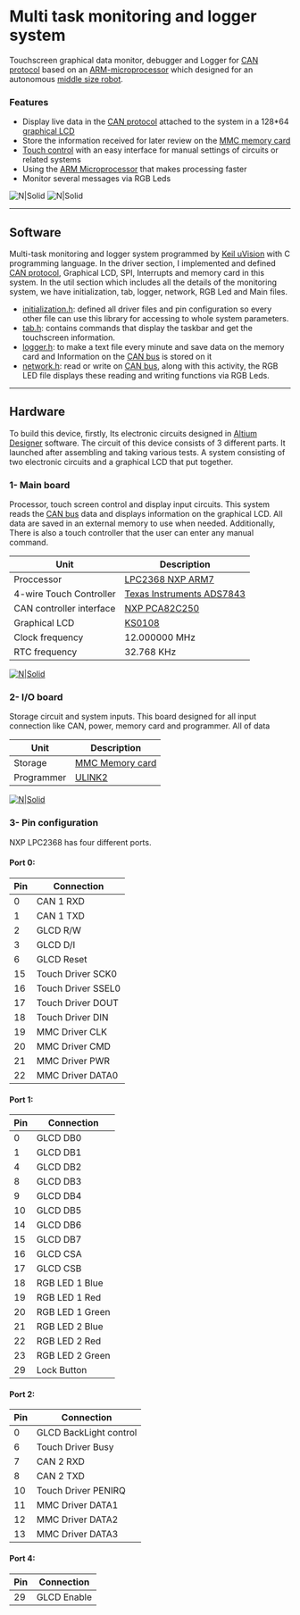 # Multi task monitoring and logger system
Touchscreen graphical data monitor, debugger and Logger for [CAN protocol][can] based on an [ARM-microprocessor][arm] which designed for an autonomous [middle size robot][middle].

### Features
- Display live data in the [CAN protocol][can] attached to the system in a 128*64  [graphical LCD][ks0108]
- Store the information received for later review on the [MMC memory card][mmc]
- [Touch control][ads7843] with an easy interface for manual settings of circuits or related systems
- Using the [ARM Microprocessor][arm] that makes processing faster
- Monitor several messages via RGB Leds

![N|Solid](http://erfanjn.com/downloads/Multi-Task-Monitoring-and-Logger-System-Data-LQ.jpg)
![N|Solid](http://erfanjn.com/downloads/Multi-Task-Monitoring-and-Logger-System-Board-LQ.jpg)
 
 ---------
 
## Software
Multi-task monitoring and logger system programmed by [Keil uVision][keil] with C programming language. In the driver section, I implemented and defined [CAN protocol][can], Graphical LCD, SPI, Interrupts and memory card in this system. In the util section which includes all the details of the monitoring system, we have initialization, tab, logger, network, RGB Led and Main files.

- [initialization.h][initialization]: defined all driver files and pin configuration so every other file can use this library for accessing to whole system parameters.
- [tab.h][tab]: contains commands that display the taskbar and get the touchscreen information.
- [logger.h][logger]: to make a text file every minute and save data on the memory card and Information on the [CAN bus][can] is stored on it
- [network.h][network]: read or write on [CAN bus][can], along with this activity, the RGB LED file displays these reading and writing functions via RGB Leds.

---------

## Hardware
To build this device, firstly, Its electronic circuits designed in [Altium Designer][altium] software. The circuit of this device consists of 3 different parts. It launched after assembling and taking various tests. A system consisting of two electronic circuits and a graphical LCD that put together.

### 1-  Main board
Processor, touch screen control and display input circuits. This system reads the [CAN bus][can] data and displays information on the graphical LCD. All data are saved in an external memory to use when needed. Additionally, There is also a touch controller that the user can enter any manual command.

| Unit | Description |
| ------ | ------ |
| Proccessor | [LPC2368 NXP ARM7][lpc2368] |
| 4-wire Touch Controller | [Texas Instruments ADS7843 ][ads7843] |
| CAN controller interface|[NXP PCA82C250][PCA82C250]|
| Graphical LCD|[KS0108][ks0108]|
| Clock frequency|12.000000 MHz|
| RTC frequency|32.768 KHz|

[![N|Solid](http://erfanjn.com/downloads/Multi-Task-Monitoring-and-Logger-System-Main-Board-LQ.jpg)](http://erfanjn.com/downloads/Multi-Task-Monitoring-and-Logger-System-Main-Board.jpg)

### 2- I/O board
Storage circuit and system inputs. This board designed for all input connection like CAN, power, memory card and programmer. All of data 

| Unit | Description |
| ------ | ------ |
| Storage | [MMC Memory card][mmc]|
| Programmer | [ULINK2][ulink]|


[![N|Solid](http://erfanjn.com/downloads/Multi-Task-Monitoring-and-Logger-System-IO-Board-LQ.jpg)](http://erfanjn.com/downloads/Multi-Task-Monitoring-and-Logger-System-IO-Board.jpg)

### 3- Pin configuration
NXP LPC2368 has four different ports.

#### Port 0:

| Pin | Connection |
| ------ | ------ |
| 0 | CAN 1 RXD |
| 1 | CAN 1 TXD |
| 2 | GLCD R/W |
| 3 | GLCD D/I |
| 6 | GLCD Reset |
| 15 | Touch Driver SCK0 |
| 16 | Touch Driver SSEL0 |
| 17 | Touch Driver DOUT |
| 18 | Touch Driver DIN |
| 19 | MMC Driver CLK |
| 20 | MMC Driver CMD |
| 21 | MMC Driver PWR |
| 22 | MMC Driver DATA0 |

#### Port 1:

| Pin | Connection |
| ------ | ------ |
| 0 | GLCD DB0 |
| 1 | GLCD DB1 |
| 4 | GLCD DB2 |
| 8 | GLCD DB3 |
| 9 | GLCD DB4 |
| 10 | GLCD DB5 |
| 14 | GLCD DB6 |
| 15  | GLCD DB7 |
| 16 | GLCD CSA |
| 17 | GLCD CSB |
| 18 | RGB LED 1 Blue |
| 19 | RGB LED 1 Red |
| 20 | RGB LED 1 Green |
| 21 | RGB LED 2 Blue |
| 22 | RGB LED 2 Red |
| 23 | RGB LED 2 Green |
| 29 | Lock Button |

#### Port 2:

| Pin | Connection |
| ------ | ------ |
| 0 | GLCD BackLight control |
| 6 | Touch Driver Busy|
| 7 | CAN 2 RXD |
| 8 | CAN 2 TXD |
| 10 | Touch Driver PENIRQ |
| 11 | MMC Driver DATA1 |
| 12 | MMC Driver DATA2 |
| 13 | MMC Driver DATA3 |

#### Port 4:

| Pin | Connection |
| ------ | ------ |
| 29 | GLCD Enable |

[lpc2368]: <https://www.nxp.com/docs/en/data-sheet/LPC2364_65_66_67_68.pdf>
[ads7843]: <http://www.ti.com/lit/ds/symlink/ads7843.pdf>
[PCA82C250]: <https://www.nxp.com/docs/en/data-sheet/PCA82C250.pdf>
[ks0108]: <https://www.adafruit.com/product/188>
[mmc]: <https://en.wikipedia.org/wiki/MultiMediaCard>
[ulink]: <http://www2.keil.com/mdk5/ulink>
[keil]:<http://www2.keil.com/mdk5/uvision/>
[altium]:<https://www.altium.com/>
[initialization]:<https://github.com/erfanjazebnikoo/Multi-Task-Monitoring-and-Logger-System/blob/master/initialization.h>
[tab]:<https://github.com/erfanjazebnikoo/Multi-Task-Monitoring-and-Logger-System/blob/master/util/tab.h>
[logger]:<https://github.com/erfanjazebnikoo/Multi-Task-Monitoring-and-Logger-System/blob/master/util/logger.h>
[network]:<https://github.com/erfanjazebnikoo/Multi-Task-Monitoring-and-Logger-System/blob/master/util/network.h>
[can]:<https://en.wikipedia.org/wiki/CAN_bus>
[arm]:<https://en.wikipedia.org/wiki/ARM_architecture>
[middle]:<https://www.robocup.org/leagues/6>


